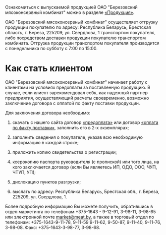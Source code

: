﻿Ознакомиться с выпускаемой продукцией ОАО "Березовский мясоконсервный комбинат" можно в разделе [«Продукция»](http://meat.by/bmkk/new/production).

ОАО "Березовский мясоконсервный комбинат" осуществляет отгрузку продукции покупателю по адресу:
Республика Беларусь, Брестская область, г. Береза, 225209, ул. Свердлова, 1 транспортом покупателя, либо посредством доставки продукции покупателю транспортом комбината.
Отгрузка продукции транспортом покупателя производится с понедельника по субботу с 7:00 по 15:00.
# Как стать клиентом

ОАО "Березовский мясоконсервный комбинат" начинает работу с клиентами на условиях предоплаты за поставленную продукцию. В случае, если клиент зарекомендовал себя, как надежный партнер предприятия, осуществляющий расчеты своевременно, возможно заключение договора с оплатой по факту поставки продукции.

Для заключения договора необходимо:

1. скачать с нашего сайта договор [«предоплата»](http://meat.by/bmkk/new/data/downloads/dog_pred.rar) или договор [«оплата по факту поставки»](http://meat.by/bmkk/new/data/downloads/dog_poruch.rar), заполнить его в 2-х экземплярах;

2. заполнить сведения о покупателе, указав всю необходимую информацию в каждой строке;

3. приложить копию свидетельства о регистрации;

4. ксерокопию паспорта руководителя (с пропиской) или того лица, на кого заключается договор (если Вы являетесь ИП, ОДО, ООО, ЧУП, ЧТУП, УП);

5. дислокацию пунктов разгрузки;

6. выслать по адресу: Республика Беларусь, Брестская обл., г. Береза, 225209, ул. Свердлова, 1.

Более подробную информацию Вы можете получить, обратившись в отдел маркетинга по телефонам +375-1643 - 9-12-91, 3-98-11, 3-98-65 или электронной почте market@meat.by, а также в торговый отдел по телефонам: +375-1643-9-11-78, 9-11-59 9-11-62, 9-50-87, 9-11-40, 9-11-76, 3-98-08. Факс: +375-1643-3-98-77, 3-98-68.
